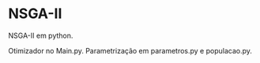 # NSGA-II
NSGA-II em python.

Otimizador no Main.py. Parametrização em parametros.py e populacao.py.
